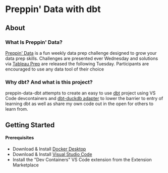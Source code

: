 # Preppin' Data with dbt

## About
### What Is Preppin' Data?
[Preppin' Data](https://preppindata.blogspot.com/) is a fun weekly data prep challenge designed to grow your data prep skills. Challenges are presented ever Wednesday and solutions via [Tableau Prep](https://www.tableau.com/products/prep) are released the following Tuesday. Participants are encouraged to use any data tool of their choice

### Why dbt? And what is this project?
preppin-data-dbt attempts to create an easy to use [dbt](https://www.getdbt.com/) project using VS Code devcontainers and [dbt-duckdb adapter](https://github.com/jwills/dbt-duckdb) to lower the barrier to entry of learning dbt as well as share my own code out in the open for others to learn from.

## Getting Started
#### Prerequisites
- Download & Install [Docker Desktop](https://www.docker.com/products/docker-desktop/)
- Download & Install [Visual Studio Code](https://code.visualstudio.com/download)
- Install the "Dev Containers" VS Code extension from the Extension Marketplace